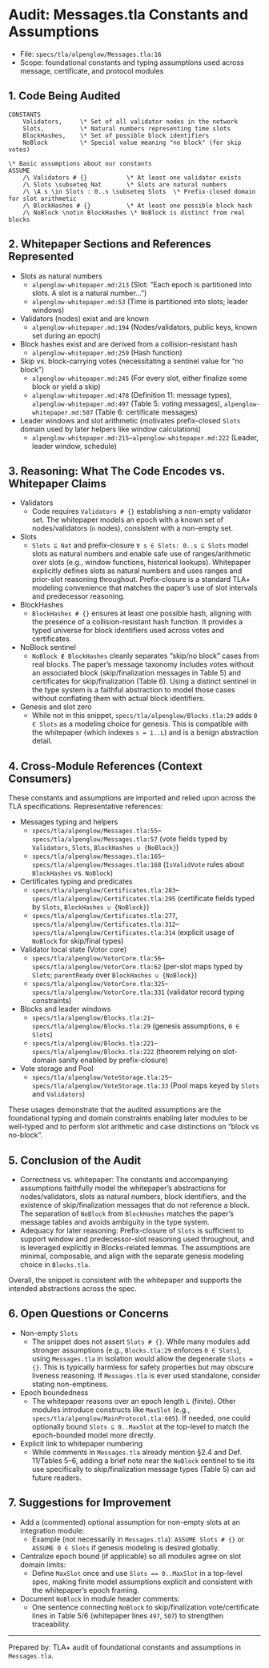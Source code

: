 # Audit: Messages.tla Constants and Assumptions

- File: `specs/tla/alpenglow/Messages.tla:16`
- Scope: foundational constants and typing assumptions used across message, certificate, and protocol modules

## 1. Code Being Audited

```tla
CONSTANTS
    Validators,     \* Set of all validator nodes in the network
    Slots,          \* Natural numbers representing time slots
    BlockHashes,    \* Set of possible block identifiers
    NoBlock         \* Special value meaning "no block" (for skip votes)

\* Basic assumptions about our constants
ASSUME
    /\ Validators # {}           \* At least one validator exists
    /\ Slots \subseteq Nat       \* Slots are natural numbers
    /\ \A s \in Slots : 0..s \subseteq Slots  \* Prefix-closed domain for slot arithmetic
    /\ BlockHashes # {}          \* At least one possible block hash
    /\ NoBlock \notin BlockHashes \* NoBlock is distinct from real blocks
```

## 2. Whitepaper Sections and References Represented

- Slots as natural numbers
  - `alpenglow-whitepaper.md:213` (Slot: “Each epoch is partitioned into slots. A slot is a natural number...”) 
  - `alpenglow-whitepaper.md:53` (Time is partitioned into slots; leader windows)
- Validators (nodes) exist and are known
  - `alpenglow-whitepaper.md:194` (Nodes/validators, public keys, known set during an epoch)
- Block hashes exist and are derived from a collision-resistant hash
  - `alpenglow-whitepaper.md:259` (Hash function)
- Skip vs. block-carrying votes (necessitating a sentinel value for “no block”)
  - `alpenglow-whitepaper.md:245` (For every slot, either finalize some block or yield a skip)
  - `alpenglow-whitepaper.md:478` (Definition 11: message types), `alpenglow-whitepaper.md:497` (Table 5: voting messages), `alpenglow-whitepaper.md:507` (Table 6: certificate messages)
- Leader windows and slot arithmetic (motivates prefix-closed `Slots` domain used by later helpers like window calculations)
  - `alpenglow-whitepaper.md:215`–`alpenglow-whitepaper.md:222` (Leader, leader window, schedule)

## 3. Reasoning: What The Code Encodes vs. Whitepaper Claims

- Validators
  - Code requires `Validators # {}` establishing a non-empty validator set. The whitepaper models an epoch with a known set of nodes/validators (`n` nodes), consistent with a non-empty set.
- Slots
  - `Slots ⊆ Nat` and prefix-closure `∀ s ∈ Slots: 0..s ⊆ Slots` model slots as natural numbers and enable safe use of ranges/arithmetic over slots (e.g., window functions, historical lookups). Whitepaper explicitly defines slots as natural numbers and uses ranges and prior-slot reasoning throughout. Prefix-closure is a standard TLA+ modeling convenience that matches the paper’s use of slot intervals and predecessor reasoning.
- BlockHashes
  - `BlockHashes # {}` ensures at least one possible hash, aligning with the presence of a collision-resistant hash function. It provides a typed universe for block identifiers used across votes and certificates.
- NoBlock sentinel
  - `NoBlock ∉ BlockHashes` cleanly separates “skip/no block” cases from real blocks. The paper’s message taxonomy includes votes without an associated block (skip/finalization messages in Table 5) and certificates for skip/finalization (Table 6). Using a distinct sentinel in the type system is a faithful abstraction to model those cases without conflating them with actual block identifiers.
- Genesis and slot zero
  - While not in this snippet, `specs/tla/alpenglow/Blocks.tla:29` adds `0 ∈ Slots` as a modeling choice for genesis. This is compatible with the whitepaper (which indexes `s = 1..L`) and is a benign abstraction detail.

## 4. Cross-Module References (Context Consumers)

These constants and assumptions are imported and relied upon across the TLA specifications. Representative references:

- Messages typing and helpers
  - `specs/tla/alpenglow/Messages.tla:55`–`specs/tla/alpenglow/Messages.tla:57` (vote fields typed by `Validators`, `Slots`, `BlockHashes ∪ {NoBlock}`)
  - `specs/tla/alpenglow/Messages.tla:165`–`specs/tla/alpenglow/Messages.tla:168` (`IsValidVote` rules about `BlockHashes` vs. `NoBlock`)
- Certificates typing and predicates
  - `specs/tla/alpenglow/Certificates.tla:283`–`specs/tla/alpenglow/Certificates.tla:295` (certificate fields typed by `Slots`, `BlockHashes ∪ {NoBlock}`)
  - `specs/tla/alpenglow/Certificates.tla:277`, `specs/tla/alpenglow/Certificates.tla:312`–`specs/tla/alpenglow/Certificates.tla:314` (explicit usage of `NoBlock` for skip/final types)
- Validator local state (Votor core)
  - `specs/tla/alpenglow/VotorCore.tla:56`–`specs/tla/alpenglow/VotorCore.tla:62` (per-slot maps typed by `Slots`; `parentReady` over `BlockHashes ∪ {NoBlock}`)
  - `specs/tla/alpenglow/VotorCore.tla:325`–`specs/tla/alpenglow/VotorCore.tla:331` (validator record typing constraints)
- Blocks and leader windows
  - `specs/tla/alpenglow/Blocks.tla:21`–`specs/tla/alpenglow/Blocks.tla:29` (genesis assumptions, `0 ∈ Slots`)
  - `specs/tla/alpenglow/Blocks.tla:221`–`specs/tla/alpenglow/Blocks.tla:222` (theorem relying on slot-domain sanity enabled by prefix-closure)
- Vote storage and Pool
  - `specs/tla/alpenglow/VoteStorage.tla:25`–`specs/tla/alpenglow/VoteStorage.tla:33` (Pool maps keyed by `Slots` and `Validators`)

These usages demonstrate that the audited assumptions are the foundational typing and domain constraints enabling later modules to be well-typed and to perform slot arithmetic and case distinctions on “block vs no-block”.

## 5. Conclusion of the Audit

- Correctness vs. whitepaper: The constants and accompanying assumptions faithfully model the whitepaper’s abstractions for nodes/validators, slots as natural numbers, block identifiers, and the existence of skip/finalization messages that do not reference a block. The separation of `NoBlock` from `BlockHashes` matches the paper’s message tables and avoids ambiguity in the type system.
- Adequacy for later reasoning: Prefix-closure of `Slots` is sufficient to support window and predecessor-slot reasoning used throughout, and is leveraged explicitly in Blocks-related lemmas. The assumptions are minimal, composable, and align with the separate genesis modeling choice in `Blocks.tla`.

Overall, the snippet is consistent with the whitepaper and supports the intended abstractions across the spec.

## 6. Open Questions or Concerns

- Non-empty `Slots`
  - The snippet does not assert `Slots # {}`. While many modules add stronger assumptions (e.g., `Blocks.tla:29` enforces `0 ∈ Slots`), using `Messages.tla` in isolation would allow the degenerate `Slots = {}`. This is typically harmless for safety properties but may obscure liveness reasoning. If `Messages.tla` is ever used standalone, consider stating non-emptiness.
- Epoch boundedness
  - The whitepaper reasons over an epoch length `L` (finite). Other modules introduce constructs like `MaxSlot` (e.g., `specs/tla/alpenglow/MainProtocol.tla:605`). If needed, one could optionally bound `Slots ⊆ 0..MaxSlot` at the top-level to match the epoch-bounded model more directly.
- Explicit link to whitepaper numbering
  - While comments in `Messages.tla` already mention §2.4 and Def. 11/Tables 5–6, adding a brief note near the `NoBlock` sentinel to tie its use specifically to skip/finalization message types (Table 5) can aid future readers.

## 7. Suggestions for Improvement

- Add a (commented) optional assumption for non-empty slots at an integration module:
  - Example (not necessarily in `Messages.tla`): `ASSUME Slots # {}` or `ASSUME 0 ∈ Slots` if genesis modeling is desired globally.
- Centralize epoch bound (if applicable) so all modules agree on slot domain limits:
  - Define `MaxSlot` once and use `Slots == 0..MaxSlot` in a top-level spec, making finite model assumptions explicit and consistent with the whitepaper’s epoch framing.
- Document `NoBlock` in module header comments:
  - One sentence connecting `NoBlock` to skip/finalization vote/certificate lines in Table 5/6 (whitepaper lines `497`, `507`) to strengthen traceability.

---
Prepared by: TLA+ audit of foundational constants and assumptions in `Messages.tla`.
